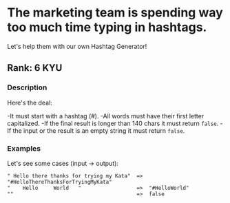 # The marketing team is spending way too much time typing in hashtags.
Let's help them with our own Hashtag Generator!

## Rank: 6 KYU

### Description

Here's the deal:


-It must start with a hashtag (#).
-All words must have their first letter capitalized.
-If the final result is longer than 140 chars it must return ```false```.
-If the input or the result is an empty string it must return ```false```.



### Examples

Let's see some cases (input -> output):

```
" Hello there thanks for trying my Kata"  =>  "#HelloThereThanksForTryingMyKata"
"    Hello     World   "                  =>  "#HelloWorld"
""                                        =>  false
```


